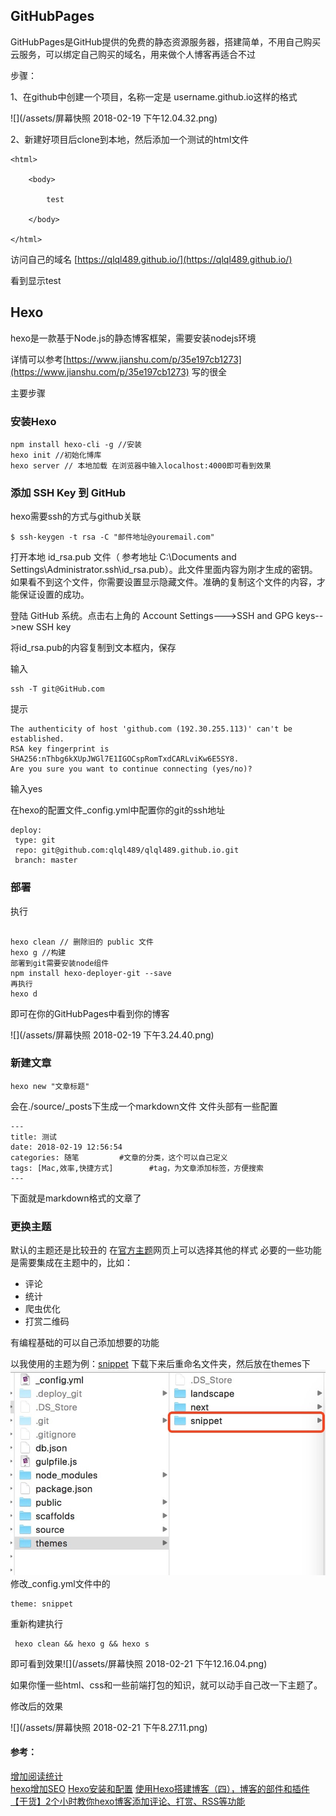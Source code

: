 ## GitHubPages

GitHubPages是GitHub提供的免费的静态资源服务器，搭建简单，不用自己购买云服务，可以绑定自己购买的域名，用来做个人博客再适合不过

步骤：

1、在github中创建一个项目，名称一定是 username.github.io这样的格式

![](/assets/屏幕快照 2018-02-19 下午12.04.32.png)

2、新建好项目后clone到本地，然后添加一个测试的html文件

```
<html>

    <body>

        test

    </body>

</html>
```

访问自己的域名 [https://qlql489.github.io/](https://qlql489.github.io/)

看到显示test

## Hexo

hexo是一款基于Node.js的静态博客框架，需要安装nodejs环境

详情可以参考[https://www.jianshu.com/p/35e197cb1273](https://www.jianshu.com/p/35e197cb1273) 写的很全

主要步骤

### 安装Hexo

```
npm install hexo-cli -g //安装
hexo init //初始化博库
hexo server // 本地加载 在浏览器中输入localhost:4000即可看到效果
```

### 添加 SSH Key 到 GitHub

hexo需要ssh的方式与github关联

```
$ ssh-keygen -t rsa -C "邮件地址@youremail.com"
```

打开本地 id\_rsa.pub 文件（ 参考地址 C:\Documents and Settings\Administrator.ssh\id\_rsa.pub）。此文件里面内容为刚才生成的密钥。如果看不到这个文件，你需要设置显示隐藏文件。准确的复制这个文件的内容，才能保证设置的成功。

登陆 GitHub 系统。点击右上角的 Account Settings---&gt;SSH and GPG keys--&gt;new SSH key

将id\_rsa.pub的内容复制到文本框内，保存

输入

```
ssh -T git@GitHub.com
```

提示

```
The authenticity of host 'github.com (192.30.255.113)' can't be established.
RSA key fingerprint is SHA256:nThbg6kXUpJWGl7E1IGOCspRomTxdCARLviKw6E5SY8.
Are you sure you want to continue connecting (yes/no)? 
```

输入yes

在hexo的配置文件\_config.yml中配置你的git的ssh地址

```
deploy:
 type: git
 repo: git@github.com:qlql489/qlql489.github.io.git
 branch: master
```
### 部署
执行

```

hexo clean // 删除旧的 public 文件
hexo g //构建
部署到git需要安装node组件
npm install hexo-deployer-git --save
再执行
hexo d 
```
即可在你的GitHubPages中看到你的博客

![](/assets/屏幕快照 2018-02-19 下午3.24.40.png)

### 新建文章
```
hexo new "文章标题"
```
会在./source/_posts下生成一个markdown文件
文件头部有一些配置
```
---
title: 测试
date: 2018-02-19 12:56:54
categories: 随笔         #文章的分类，这个可以自己定义
tags: [Mac,效率,快捷方式]        #tag，为文章添加标签，方便搜索
---
```
下面就是markdown格式的文章了
### 更换主题
默认的主题还是比较丑的
在[官方主题](https://hexo.io/themes/)网页上可以选择其他的样式
必要的一些功能是需要集成在主题中的，比如：
- 评论
- 统计 
- 爬虫优化
- 打赏二维码

有编程基础的可以自己添加想要的功能

以我使用的主题为例：[snippet](https://github.com/shenliyang/hexo-theme-snippet)
下载下来后重命名文件夹，然后放在themes下![](/assets/1519186355824.jpg)
修改_config.yml文件中的
```
theme: snippet
```
 重新构建执行
```
 hexo clean && hexo g && hexo s
 ```
即可看到效果![](/assets/屏幕快照 2018-02-21 下午12.16.04.png)

如果你懂一些html、css和一些前端打包的知识，就可以动手自己改一下主题了。

修改后的效果 

![](/assets/屏幕快照 2018-02-21 下午8.27.11.png)


#### 参考：
[增加阅读统计](https://forum.leancloud.cn/t/yong-hu-fen-xiang-shi-yong-leancloud-wei-hexo-bo-ke-tian-jia-wen-zhang-liu-lan-liang-tong-ji-zu-jian/280)  
[hexo增加SEO](http://blog.csdn.net/qiuchengjia/article/details/52923170)
[Hexo安装和配置](https://www.jianshu.com/p/b7886271e21a)
[使用Hexo搭建博客（四），博客的部件和插件](https://www.jianshu.com/p/739bf1305e66)
[【干货】2个小时教你hexo博客添加评论、打赏、RSS等功能](https://www.jianshu.com/p/5973c05d7100)